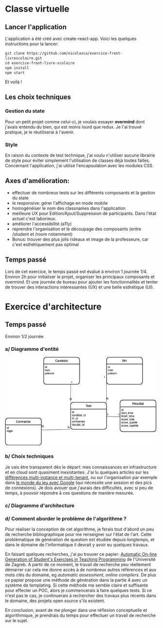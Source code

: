 # Classe virtuelle

## Lancer l'application

L'application a été créé avec create-react-app. Voici les quelques instructions pour la lancer:

```
git clone https://github.com/nicolasca/exercice-front-livrescolaire.git
cd exercice-front-livre-scolaire
npm install
npm start
```

Et voilà !

## Les choix techniques

### Gestion du state

Pour un petit projet comme celui-ci, je voulais essayer **overmind** dont j'avais entendu du bien, qui est moins lourd que redux. Je l'ai trouvé pratique, je le réutiliserai à l'avenir.

### Style

En raison du contexte de test technique, j'ai voulu n'utiliser aucune librairie de style pour éviter simplement l'utilisation de classes déjà toutes faites.  
Concernant l'application, j'ai utilisé l'encapsulation avec les modules CSS.

## Axes d'amélioration:

- effectuer de nombreux tests sur les différents composants et la gestion du state
- le responsive: gérer l'affichage en mode mobile
- homogénéiser le nom des classnames dans l'application
- meilleure UX pour Edition/Ajout/Suppression de participants. Dans l'état actuel c'est laborieux.
- améliorer l'accessibilité (a11y)
- reprendre l'organisation et le découpage des composants (entre /student et /room notamment)
- Bonus: trouver des plus jolis rideaux et image de la professeure, car c'est esthétiquement pas optimal

## Temps passé

Lors de cet exercice, le temps passé est évalué à environ 1 journée 1/4.
Environ 2h pour initialiser le projet, organiser les principaux composants et overmind.
Et une journée de bureau pour ajouter les fonctionnalités et tenter de trouver des interactions intéressantes (UX) et une belle esthétique (UI).

# Exercice d'architecture

## Temps passé

Environ 1/2 journée

### a/ Diagramme d'entité

![alt diagramme d'entité](/public/assets/exo-architecture/livre-scolaire-entites.png "Diagramme d'entité")

### b/ Choix techniques

Je vais être transparent dès le départ: mes connaissances en infrastructure et en cloud sont quasiment inexistantes. J'ai lu quelques articles sur les [différences multi-instance et multi-tenant](https://blog.scaleway.com/fr/saas-architecture-multi-tenant-vs-multi-instance/), ou sur l'organisation par exemple dans [le monde du jeu avec Google](https://cloud.google.com/solutions/gaming/cloud-game-infrastructure?hl=fr) (qui nécessite une session et des pics de connexions).
Je dois avouer que j'aurais des difficultés, avec si peu de temps, à pouvoir répondre à ces questions de manière mesurée.

### c/ Diagramme d'architecture

### d/ Comment aborder le problème de l'algorithme ?

Pour réaliser la conception de cet algorithme, je ferais tout d'abord un peu de recherche bibliographique pour me renseigner sur l'état de l'art.
Cette problématique de génération de question est étudiée depuis longtemps, et dans le domaine de l'informatique il devrait y avoir eu quelques travaux.

En faisant quelques recherches, j'ai pu trouver ce papier: [Automatic On-line Generation of Student's Exercises
in Teaching Programming](https://citeseerx.ist.psu.edu/viewdoc/download?doi=10.1.1.679.7627&rep=rep1&type=pdf) de l'Université de Zagreb.
A partir de ce moment, le travail de recherche peu réellement démarrer car cela me donne accès à de nombreux autres références et aux mots clés du domaine, eg _automatic assessment_, _online compilers_.
De plus ce papier propose une méthode de génération dans la partie 4 avec un système de templating.
Si cette méthode me semble claire et suffisante pour effecter un POC, alors je commencerais à faire quelques tests.
Si ce n'est pas le cas, je continuerais à rechercher des travaux plus récents dans le domaine, des projets open source s'ils existent.

En conclusion, avant de me plonger dans une réflexion conceptuelle et algorithmique, je prendrais du temps pour effectuer un travail de recherche sur le sujet.
